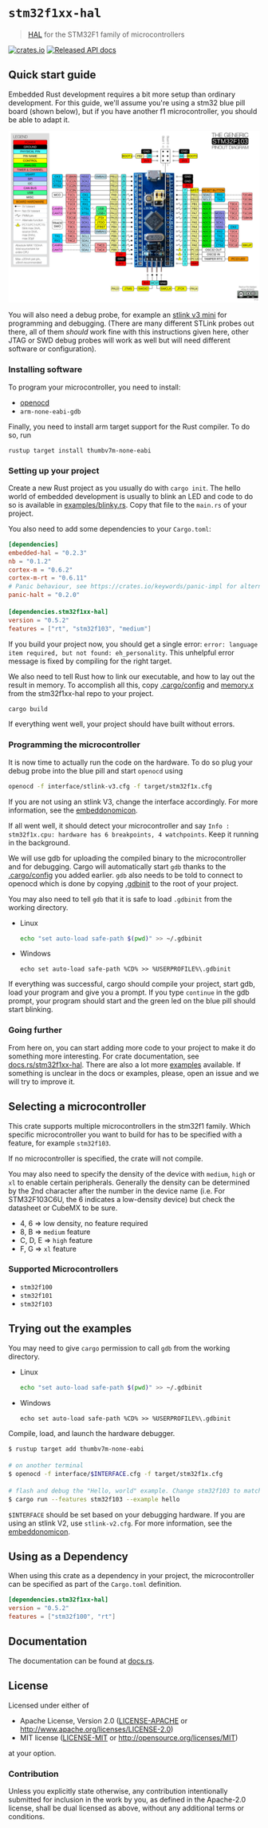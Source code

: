 # `stm32f1xx-hal`

> [HAL] for the STM32F1 family of microcontrollers

[HAL]: https://crates.io/crates/embedded-hal

[![crates.io](https://img.shields.io/crates/v/stm32f1xx-hal.svg)](https://crates.io/crates/stm32f1xx-hal)
[![Released API docs](https://docs.rs/stm32f1xx-hal/badge.svg)](https://docs.rs/stm32f1xx-hal)

## Quick start guide

Embedded Rust development requires a bit more setup than ordinary development.
For this guide, we'll assume you're using a stm32 blue pill board (shown
below), but if you have another f1 microcontroller, you should be able to adapt
it.

![blue pill pinout](BluePillPinout.jpg "opt title")

You will also need a debug probe, for example an [stlink v3
mini](https://www.st.com/en/development-tools/stlink-v3mini.html) for programming and debugging.
(There are many different STLink probes out there, all of them _should_ work fine with this instructions given here, other JTAG or SWD debug probes will work as well but will need different software or configuration).

### Installing software

To program your microcontroller, you need to install:
- [openocd](http://openocd.org/)
- `arm-none-eabi-gdb`

Finally, you need to install arm target support for the Rust compiler. To do
so, run
```
rustup target install thumbv7m-none-eabi
```


### Setting up your project

Create a new Rust project as you usually do with `cargo init`. The hello world
of embedded development is usually to blink an LED and code to do so is
available in [examples/blinky.rs](examples/blinky.rs). Copy that file to the
`main.rs` of your project.

You also need to add some dependencies to your `Cargo.toml`:

```toml
[dependencies]
embedded-hal = "0.2.3"
nb = "0.1.2"
cortex-m = "0.6.2"
cortex-m-rt = "0.6.11"
# Panic behaviour, see https://crates.io/keywords/panic-impl for alternatives
panic-halt = "0.2.0"

[dependencies.stm32f1xx-hal]
version = "0.5.2"
features = ["rt", "stm32f103", "medium"]
```

If you build your project now, you should get a single error: `error: language
item required, but not found: eh_personality`. This unhelpful error message 
is fixed by compiling for the right target.

We also need to tell Rust how to link our executable, and how to lay out the
result in memory. To accomplish all this, copy [.cargo/config](.cargo/config) and
[memory.x](memory.x) from the stm32f1xx-hal repo to your project.

```bash
cargo build
```

If everything went well, your project should have built without errors.


### Programming the microcontroller

It is now time to actually run the code on the hardware.  To do so plug your
debug probe into the blue pill and start `openocd` using
```bash
openocd -f interface/stlink-v3.cfg -f target/stm32f1x.cfg
```
If you are not using an stlink V3, change the interface accordingly. 
For more information, see the [embeddonomicon].

If all went well, it should detect your microcontroller and say `Info :
stm32f1x.cpu: hardware has 6 breakpoints, 4 watchpoints`. Keep it running in
the background.

We will use gdb for uploading the compiled binary to the microcontroller and
for debugging. Cargo will automatically start `gdb` thanks to the
[.cargo/config](.cargo/config) you added earlier. `gdb` also needs to be told
to connect to openocd which is done by copying [.gdbinit](.gdbinit) to the root
of your project.

You may also need to tell `gdb` that it is safe to load `.gdbinit` from the
working directory.
- Linux
  ```bash
  echo "set auto-load safe-path $(pwd)" >> ~/.gdbinit
  ```
- Windows
  ```batch
  echo set auto-load safe-path %CD% >> %USERPROFILE%\.gdbinit
  ```

If everything was successful, cargo should compile your project, start gdb,
load your program and give you a prompt. If you type `continue` in the gdb
prompt, your program should start and the green led on the blue pill should
start blinking.


### Going further

From here on, you can start adding more code to your project to make it do
something more interesting. For crate documentation, see
[docs.rs/stm32f1xx-hal](https://docs.rs/stm32f1xx-hal). There are also a lot
more [examples](examples) available. If something is unclear in the docs or
examples, please, open an issue and we will try to improve it.




## Selecting a microcontroller

This crate supports multiple microcontrollers in the
stm32f1 family. Which specific microcontroller you want to build for has to be
specified with a feature, for example `stm32f103`. 

If no microcontroller is specified, the crate will not compile.

You may also need to specify the density of the device with `medium`, `high` or `xl` 
to enable certain peripherals. Generally the density can be determined by the 2nd character 
after the number in the device name (i.e. For STM32F103C6U, the 6 indicates a low-density
device) but check the datasheet or CubeMX to be sure.
* 4, 6 => low density, no feature required
* 8, B => `medium` feature
* C, D, E => `high` feature
* F, G => `xl` feature

### Supported Microcontrollers

* `stm32f100`
* `stm32f101`
* `stm32f103`


## Trying out the examples

You may need to give `cargo` permission to call `gdb` from the working directory.
- Linux
  ```bash
  echo "set auto-load safe-path $(pwd)" >> ~/.gdbinit
  ```
- Windows
  ```batch
  echo set auto-load safe-path %CD% >> %USERPROFILE%\.gdbinit
  ```

Compile, load, and launch the hardware debugger.
```bash
$ rustup target add thumbv7m-none-eabi

# on another terminal
$ openocd -f interface/$INTERFACE.cfg -f target/stm32f1x.cfg

# flash and debug the "Hello, world" example. Change stm32f103 to match your hardware
$ cargo run --features stm32f103 --example hello
```

`$INTERFACE` should be set based on your debugging hardware. If you are using
an stlink V2, use `stlink-v2.cfg`. For more information, see the
[embeddonomicon].

[embeddonomicon]: https://rust-embedded.github.io/book/start/hardware.html



## Using as a Dependency

When using this crate as a dependency in your project, the microcontroller can 
be specified as part of the `Cargo.toml` definition.

```toml
[dependencies.stm32f1xx-hal]
version = "0.5.2"
features = ["stm32f100", "rt"]
```

## Documentation

The documentation can be found at [docs.rs](https://docs.rs/stm32f1xx-hal/).

## License

Licensed under either of

- Apache License, Version 2.0 ([LICENSE-APACHE](LICENSE-APACHE) or
  http://www.apache.org/licenses/LICENSE-2.0)
- MIT license ([LICENSE-MIT](LICENSE-MIT) or http://opensource.org/licenses/MIT)

at your option.

### Contribution

Unless you explicitly state otherwise, any contribution intentionally submitted
for inclusion in the work by you, as defined in the Apache-2.0 license, shall be
dual licensed as above, without any additional terms or conditions.
